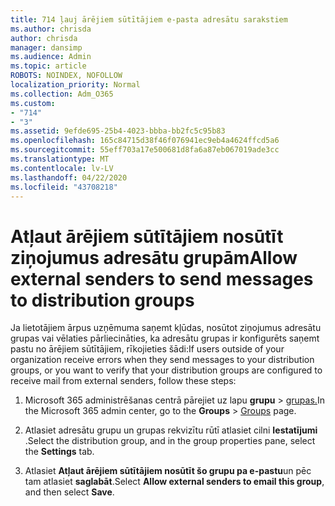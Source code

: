 ```yaml
---
title: 714 ļauj ārējiem sūtītājiem e-pasta adresātu sarakstiem
ms.author: chrisda
author: chrisda
manager: dansimp
ms.audience: Admin
ms.topic: article
ROBOTS: NOINDEX, NOFOLLOW
localization_priority: Normal
ms.collection: Adm_O365
ms.custom:
- "714"
- "3"
ms.assetid: 9efde695-25b4-4023-bbba-bb2fc5c95b83
ms.openlocfilehash: 165c84715d38f46f076941ec9eb4a4624ffcd5a6
ms.sourcegitcommit: 55eff703a17e500681d8fa6a87eb067019ade3cc
ms.translationtype: MT
ms.contentlocale: lv-LV
ms.lasthandoff: 04/22/2020
ms.locfileid: "43708218"
---
```

# <a name="allow-external-senders-to-send-messages-to-distribution-groups"></a><span data-ttu-id="911d2-102">Atļaut ārējiem sūtītājiem nosūtīt ziņojumus adresātu grupām</span><span class="sxs-lookup"><span data-stu-id="911d2-102">Allow external senders to send messages to distribution groups</span></span>

<span data-ttu-id="911d2-103">Ja lietotājiem ārpus uzņēmuma saņemt kļūdas, nosūtot ziņojumus adresātu grupas vai vēlaties pārliecināties, ka adresātu grupas ir konfigurēts saņemt pastu no ārējiem sūtītājiem, rīkojieties šādi:</span><span class="sxs-lookup"><span data-stu-id="911d2-103">If users outside of your organization receive errors when they send messages to your distribution groups, or you want to verify that your distribution groups are configured to receive mail from external senders, follow these steps:</span></span>

1. <span data-ttu-id="911d2-104">Microsoft 365 administrēšanas centrā pārejiet uz lapu **grupu** > [grupas.](https://portal.office.com/adminportal/home#/groups)</span><span class="sxs-lookup"><span data-stu-id="911d2-104">In the Microsoft 365 admin center, go to the **Groups** > [Groups](https://portal.office.com/adminportal/home#/groups) page.</span></span>  

2. <span data-ttu-id="911d2-105">Atlasiet adresātu grupu un grupas rekvizītu rūtī atlasiet cilni **Iestatījumi** .</span><span class="sxs-lookup"><span data-stu-id="911d2-105">Select the distribution group, and in the group properties pane, select the **Settings** tab.</span></span>

3. <span data-ttu-id="911d2-106">Atlasiet **Atļaut ārējiem sūtītājiem nosūtīt šo grupu pa e-pastu**un pēc tam atlasiet **saglabāt**.</span><span class="sxs-lookup"><span data-stu-id="911d2-106">Select **Allow external senders to email this group**, and then select **Save**.</span></span>
